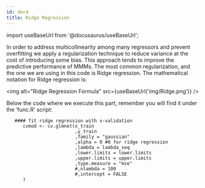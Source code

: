 ```yaml
---
id: doc4
title: Ridge Regression
---
```

import useBaseUrl from '@docusaurus/useBaseUrl';

 In order to address multicollinearity among many regressors and prevent overfitting we apply a regularization technique to reduce variance at the cost of introducing some bias. This approach tends to improve the predictive performance of MMMs. The most common regularization, and the one we are using in this code is Ridge regression. The mathematical notation for Ridge regression is:


<img alt="Ridge Regression Formula" src={useBaseUrl('img/Ridge.png')} />

Below the code where we execute this part, remember you will find it under the ‘func.R’ script:
```
   #### fit ridge regression with x-validation
      cvmod <- cv.glmnet(x_train
                         ,y_train
                         ,family = "gaussian"
                         ,alpha = 0 #0 for ridge regression
                         ,lambda = lambda_seq
                         ,lower.limits = lower.limits
                         ,upper.limits = upper.limits
                         ,type.measure = "mse"
                         #,nlambda = 100
                         #,intercept = FALSE
      )
```
